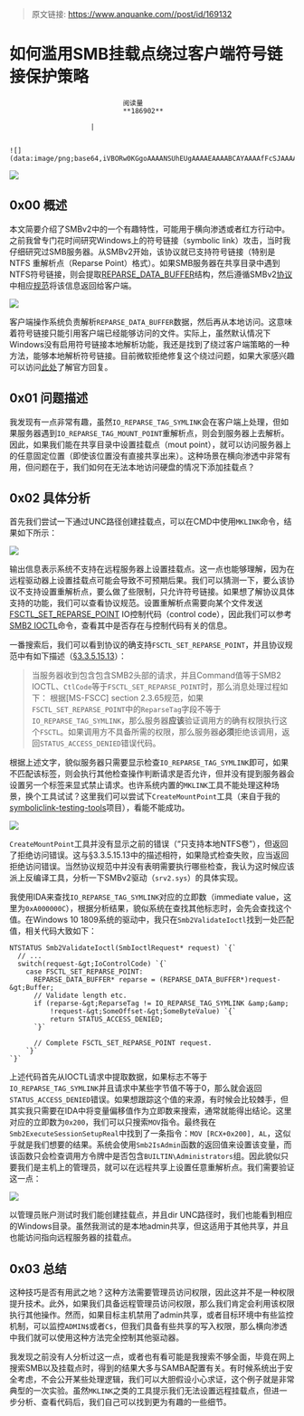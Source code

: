 > 原文链接: https://www.anquanke.com//post/id/169132 


# 如何滥用SMB挂载点绕过客户端符号链接保护策略


                                阅读量   
                                **186902**
                            
                        |
                        
                                                                                                                                    ![](data:image/png;base64,iVBORw0KGgoAAAANSUhEUgAAAAEAAAABCAYAAAAfFcSJAAAAAXNSR0IArs4c6QAAAARnQU1BAACxjwv8YQUAAAAJcEhZcwAADsQAAA7EAZUrDhsAAAANSURBVBhXYzh8+PB/AAffA0nNPuCLAAAAAElFTkSuQmCC)
                                                                                            



[![](https://p4.ssl.qhimg.com/dm/1024_640_/t016d6dd79f0ac2ae41.jpg)](https://p4.ssl.qhimg.com/dm/1024_640_/t016d6dd79f0ac2ae41.jpg)



## 0x00 概述

本文简要介绍了SMBv2中的一个有趣特性，可能用于横向渗透或者红方行动中。之前我曾专门花时间研究Windows上的符号链接（symbolic link）攻击，当时我仔细研究过SMB服务器。从SMBv2开始，该协议就已支持符号链接（特别是NTFS 重解析点（Reparse Point）格式）。如果SMB服务器在共享目录中遇到NTFS符号链接，则会提取[REPARSE_DATA_BUFFER](https://docs.microsoft.com/en-us/windows-hardware/drivers/ddi/content/ntifs/ns-ntifs-_reparse_data_buffer)结构，然后遵循SMBv2[协议](https://msdn.microsoft.com/en-us/library/cc246482.aspx)中相应[规范](https://msdn.microsoft.com/en-us/library/cc246542.aspx)将该信息返回给客户端。

[![](https://p0.ssl.qhimg.com/t01b17ca3ef84f7a9a3.png)](https://p0.ssl.qhimg.com/t01b17ca3ef84f7a9a3.png)

客户端操作系统负责解析`REPARSE_DATA_BUFFER`数据，然后再从本地访问。这意味着符号链接只能引用客户端已经能够访问的文件。实际上，虽然默认情况下Windows没有启用符号链接本地解析功能，我还是找到了绕过客户端策略的一种方法，能够本地解析符号链接。目前微软拒绝修复这个绕过问题，如果大家感兴趣可以访问[此处](https://bugs.chromium.org/p/project-zero/issues/detail?id=138)了解官方回复。



## 0x01 问题描述

我发现有一点非常有趣，虽然`IO_REPARSE_TAG_SYMLINK`会在客户端上处理，但如果服务器遇到`IO_REPARSE_TAG_MOUNT_POINT`重解析点，则会到服务器上去解析。因此，如果我们能在共享目录中设置挂载点（mout point），就可以访问服务器上的任意固定位置（即使该位置没有直接共享出来）。这种场景在横向渗透中非常有用，但问题在于，我们如何在无法本地访问硬盘的情况下添加挂载点？



## 0x02 具体分析

首先我们尝试一下通过UNC路径创建挂载点，可以在CMD中使用`MKLINK`命令，结果如下所示：

[![](https://p0.ssl.qhimg.com/t015481caeff07914f0.png)](https://p0.ssl.qhimg.com/t015481caeff07914f0.png)

输出信息表示系统不支持在远程服务器上设置挂载点。这一点也能够理解，因为在远程驱动器上设置挂载点可能会导致不可预期后果。我们可以猜测一下，要么该协议不支持设置重解析点，要么做了些限制，只允许符号链接。如果想了解协议具体支持的功能，我们可以查看协议规范。设置重解析点需要向某个文件发送[FSCTL_SET_REPARSE_POINT](https://msdn.microsoft.com/en-us/library/windows/desktop/aa364595%28v=vs.85%29.aspx) IO控制代码（control code），因此我们可以参考[SMB2 IOCTL](https://msdn.microsoft.com/en-us/library/cc246545.aspx)命令，查看其中是否存在与控制代码有关的信息。

一番搜索后，我们可以看到协议的确支持`FSCTL_SET_REPARSE_POINT`，并且协议规范中有如下描述（[§3.3.5.15.13](https://msdn.microsoft.com/en-us/library/jj217271.aspx)）：

> 当服务器收到包含包含SMB2头部的请求，并且Command值等于SMB2 IOCTL、`CtlCode`等于`FSCTL_SET_REPARSE_POINT`时，那么消息处理过程如下：
根据[MS-FSCC] section 2.3.65规范，如果`FSCTL_SET_REPARSE_POINT`中的`ReparseTag`字段不等于`IO_REPARSE_TAG_SYMLINK`，那么服务器**应该**验证调用方的确有权限执行这个`FSCTL`。如果调用方不具备所需的权限，那么服务器**必须**拒绝该调用，返回`STATUS_ACCESS_DENIED`错误代码。

根据上述文字，貌似服务器只需要显示检查`IO_REPARSE_TAG_SYMLINK`即可，如果不匹配该标签，则会执行其他检查操作判断请求是否允许，但并没有提到服务器会设置另一个标签来显式禁止请求。也许系统内置的`MKLINK`工具不能处理这种场景，换个工具试试？这里我们可以尝试下`CreateMountPoint`工具（来自于我的[symboliclink-testing-tools](https://github.com/googleprojectzero/symboliclink-testing-tools)项目），看能不能成功。

[![](https://p3.ssl.qhimg.com/t013228befe6d298591.png)](https://p3.ssl.qhimg.com/t013228befe6d298591.png)

`CreateMountPoint`工具并没有显示之前的错误（“只支持本地NTFS卷”），但返回了拒绝访问错误。这与§3.3.5.15.13中的描述相符，如果隐式检查失败，应当返回拒绝访问错误。当然协议规范中并没有表明需要执行哪些检查，我认为这时候应该派上反编译工具，分析一下SMBv2驱动（`srv2.sys`）的具体实现。

我使用IDA来查找`IO_REPARSE_TAG_SYMLINK`对应的立即数（immediate value，这里为`0xA000000C`），根据分析结果，貌似系统在查找其他标志时，会先会查找这个值。在Windows 10 1809系统的驱动中，我只在`Smb2ValidateIoctl`找到一处匹配值，相关代码大致如下：

```
NTSTATUS Smb2ValidateIoctl(SmbIoctlRequest* request) `{`
  // ...
  switch(request-&gt;IoControlCode) `{`
    case FSCTL_SET_REPARSE_POINT:
      REPARSE_DATA_BUFFER* reparse = (REPARSE_DATA_BUFFER*)request-&gt;Buffer;
      // Validate length etc.
      if (reparse-&gt;ReparseTag != IO_REPARSE_TAG_SYMLINK &amp;&amp;
          !request-&gt;SomeOffset-&gt;SomeByteValue) `{`
          return STATUS_ACCESS_DENIED;
      `}`

      // Complete FSCTL_SET_REPARSE_POINT request.
    `}`
`}`
```

上述代码首先从IOCTL请求中提取数据，如果标志不等于`IO_REPARSE_TAG_SYMLINK`并且请求中某些字节值不等于0，那么就会返回`STATUS_ACCESS_DENIED`错误。如果想跟踪这个值的来源，有时候会比较棘手，但其实我只需要在IDA中将变量偏移值作为立即数来搜索，通常就能得出结论。这里对应的立即数为`0x200`，我们可以只搜索`MOV`指令。最终我在`Smb2ExecuteSessionSetupReal`中找到了一条指令：`MOV [RCX+0x200], AL`，这似乎就是我们想要的结果。系统会使用`Smb2IsAdmin`函数的返回值来设置该变量，而该函数只会检查调用方令牌中是否包含`BUILTIN\Administrators`组。因此貌似只要我们是主机上的管理员，就可以在远程共享上设置任意重解析点。我们需要验证这一点：

[![](https://p2.ssl.qhimg.com/t012415f23582ebf25d.png)](https://p2.ssl.qhimg.com/t012415f23582ebf25d.png)

以管理员账户测试时我们能创建挂载点，并且dir UNC路径时，我们也能看到相应的Windows目录。虽然我测试的是本地admin共享，但这适用于其他共享，并且也能访问指向远程服务器的挂载点。



## 0x03 总结

这种技巧是否有用武之地？这种方法需要管理员访问权限，因此这并不是一种权限提升技术。此外，如果我们具备远程管理员访问权限，那么我们肯定会利用该权限执行其他操作。然而，如果目标主机禁用了admin共享，或者目标环境中有些监控机制，可以监控`ADMIN$`或者`C$`，但我们具备有些共享的写入权限，那么横向渗透中我们就可以使用这种方法完全控制其他驱动器。

我发现之前没有人分析过这一点，或者也有看可能是我搜索不够全面，毕竟在网上搜索SMB以及挂载点时，得到的结果大多与SAMBA配置有关。有时候系统出于安全考虑，不会公开某些处理逻辑，我们可以大胆假设小心求证，这个例子就是非常典型的一次实验。虽然`MKLINK`之类的工具提示我们无法设置远程挂载点，但进一步分析、查看代码后，我们自己可以找到更为有趣的一些细节。
